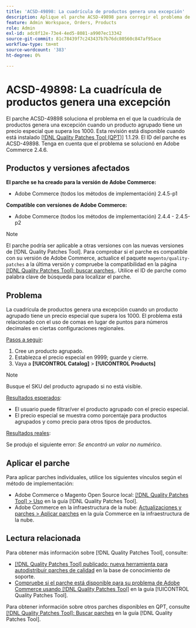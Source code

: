 ```yaml
---
title: 'ACSD-49898: La cuadrícula de productos genera una excepción'
description: Aplique el parche ACSD-49898 para corregir el problema de Adobe Commerce en el que la cuadrícula de productos presenta una excepción cuando un producto agrupado tiene un precio especial que supera los 1000.
feature: Admin Workspace, Orders, Products
role: Admin
exl-id: adc8f12e-73e4-4ed5-8081-a9907ec13342
source-git-commit: 81c78439f7c243437b7b76dc80560c847af95ace
workflow-type: tm+mt
source-wordcount: '383'
ht-degree: 0%

---
```


# ACSD-49898: La cuadrícula de productos genera una excepción

El parche ACSD-49898 soluciona el problema en el que la cuadrícula de productos genera una excepción cuando un producto agrupado tiene un precio especial que supera los 1000. Esta revisión está disponible cuando está instalado [[!DNL Quality Patches Tool (QPT)]](https://experienceleague.adobe.com/en/docs/commerce-knowledge-base/kb/announcements/commerce-announcements/magento-quality-patches-released-new-tool-to-self-serve-quality-patches) 1.1.29. El ID del parche es ACSD-49898. Tenga en cuenta que el problema se solucionó en Adobe Commerce 2.4.6.

## Productos y versiones afectados

**El parche se ha creado para la versión de Adobe Commerce:**

* Adobe Commerce (todos los métodos de implementación) 2.4.5-p1

**Compatible con versiones de Adobe Commerce:**

* Adobe Commerce (todos los métodos de implementación) 2.4.4 - 2.4.5-p2

>[!NOTE]
>
>El parche podría ser aplicable a otras versiones con las nuevas versiones de [!DNL Quality Patches Tool]. Para comprobar si el parche es compatible con su versión de Adobe Commerce, actualice el paquete `magento/quality-patches` a la última versión y compruebe la compatibilidad en la página [[!DNL Quality Patches Tool]: buscar parches ](https://experienceleague.adobe.com/tools/commerce-quality-patches/index.html). Utilice el ID de parche como palabra clave de búsqueda para localizar el parche.

## Problema

La cuadrícula de productos genera una excepción cuando un producto agrupado tiene un precio especial que supera los 1000. El problema está relacionado con el uso de comas en lugar de puntos para números decimales en ciertas configuraciones regionales.

<u>Pasos a seguir</u>:

1. Cree un producto agrupado.
1. Establezca el precio especial en 9999; guarde y cierre.
1. Vaya a **[!UICONTROL Catalog]** > **[!UICONTROL Products]**

>[!NOTE]
>
>Busque el SKU del producto agrupado si no está visible.

<u>Resultados esperados</u>:

* El usuario puede filtrar/ver el producto agrupado con el precio especial.
* El precio especial se muestra como porcentaje para productos agrupados y como precio para otros tipos de productos.

<u>Resultados reales</u>:

Se produjo el siguiente error: *Se encontró un valor no numérico*.

## Aplicar el parche

Para aplicar parches individuales, utilice los siguientes vínculos según el método de implementación:

* Adobe Commerce o Magento Open Source local: [[!DNL Quality Patches Tool] > Uso](/help/tools/quality-patches-tool/usage.md) en la guía [!DNL Quality Patches Tool].
* Adobe Commerce en la infraestructura de la nube: [Actualizaciones y parches > Aplicar parches](https://experienceleague.adobe.com/docs/commerce-cloud-service/user-guide/develop/upgrade/apply-patches.html) en la guía Commerce en la infraestructura de la nube.

## Lectura relacionada

Para obtener más información sobre [!DNL Quality Patches Tool], consulte:

* [[!DNL Quality Patches Tool] publicado: nueva herramienta para autodistribuir parches de calidad](https://experienceleague.adobe.com/en/docs/commerce-knowledge-base/kb/announcements/commerce-announcements/magento-quality-patches-released-new-tool-to-self-serve-quality-patches) en la base de conocimiento de soporte.
* [Compruebe si el parche está disponible para su problema de Adobe Commerce usando [!DNL Quality Patches Tool]](/help/tools/quality-patches-tool/patches-available-in-qpt/check-patch-for-magento-issue-with-magento-quality-patches.md) en la guía [!UICONTROL Quality Patches Tool].


Para obtener información sobre otros parches disponibles en QPT, consulte [[!DNL Quality Patches Tool]: Buscar parches](https://experienceleague.adobe.com/tools/commerce-quality-patches/index.html) en la guía [!DNL Quality Patches Tool].
